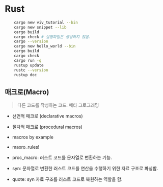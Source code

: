 # Rust

```bash
    cargo new viv_tutorial --bin
    cargo new snippet --lib
    cargo build
    cargo check # 실행파일은 생성하지 않음.
    cargo --version
    cargo new hello_world --bin
    cargo build
    cargo check
    cargo run -q
    rustup update
    rustc --version
    rustup doc
```

## 매크로(Macro)

> 다른 코드를 작성하는 코드.
> 메타 그로그래밍

- 선언적 매크로 (declarative macros)
- 절차적 매크로 (procedural macros)
- macros by example
- maxro_rules!

- proc_macro: 러스트 코드를 문자열로 변환하는 기능.
- syn: 문자열로 변환한 러스트 코드를 연산을 수행하기 위한 자료 구조로 파싱함.
- quote: syn 자료 구조를 러스트 코드로 복원하는 역할을 함.
